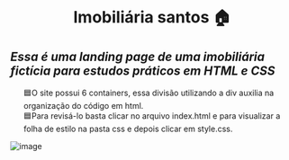 <h1 align="center">Imobiliária santos 🏠</h1>

<h2><i>Essa é uma landing page de uma imobiliária fictícia para estudos práticos em HTML e CSS</i></h2>

<div>
 <ul type="none">
        <li>🟦O site possui 6 containers, essa divisão utilizando a div auxilia na organização do código em html.</li>
        <li>🟦Para revisá-lo basta clicar no arquivo index.html e para visualizar a folha de estilo na pasta css e depois clicar em style.css.</li>
  </ul>
</div>

![image](https://user-images.githubusercontent.com/63164361/208174602-91913c04-6fa6-4bae-a001-bb57e33cf8e7.png)
